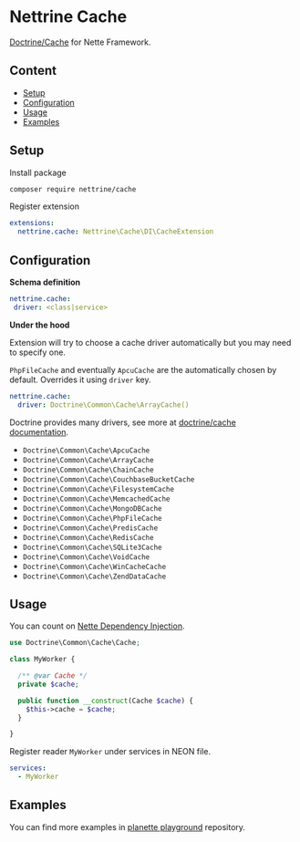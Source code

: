 # Nettrine Cache

[Doctrine/Cache](https://www.doctrine-project.org/projects/cache.html) for Nette Framework.


## Content

- [Setup](#setup)
- [Configuration](#configuration)
- [Usage](#usage)
- [Examples](#examples)


## Setup

Install package

```bash
composer require nettrine/cache
```

Register extension

```yaml
extensions:
  nettrine.cache: Nettrine\Cache\DI\CacheExtension
```


## Configuration

**Schema definition**

 ```yaml
nettrine.cache:
  driver: <class|service>
```

**Under the hood**

Extension will try to choose a cache driver automatically but you may need to specify one.

`PhpFileCache` and eventually `ApcuCache` are the automatically chosen by default. Overrides it
using `driver` key.

```yaml
nettrine.cache:
  driver: Doctrine\Common\Cache\ArrayCache()
```

Doctrine provides many drivers, see more at [doctrine/cache documentation](https://www.doctrine-project.org/projects/doctrine-cache/en/1.8/index.html).

- `Doctrine\Common\Cache\ApcuCache`
- `Doctrine\Common\Cache\ArrayCache`
- `Doctrine\Common\Cache\ChainCache`
- `Doctrine\Common\Cache\CouchbaseBucketCache`
- `Doctrine\Common\Cache\FilesystemCache`
- `Doctrine\Common\Cache\MemcachedCache`
- `Doctrine\Common\Cache\MongoDBCache`
- `Doctrine\Common\Cache\PhpFileCache`
- `Doctrine\Common\Cache\PredisCache`
- `Doctrine\Common\Cache\RedisCache`
- `Doctrine\Common\Cache\SQLite3Cache`
- `Doctrine\Common\Cache\VoidCache`
- `Doctrine\Common\Cache\WinCacheCache`
- `Doctrine\Common\Cache\ZendDataCache`


## Usage

You can count on [Nette Dependency Injection](https://doc.nette.org/en/3.0/dependency-injection).

```php
use Doctrine\Common\Cache\Cache;

class MyWorker {

  /** @var Cache */
  private $cache;

  public function __construct(Cache $cache) {
    $this->cache = $cache;
  }

}
```

Register reader `MyWorker` under services in NEON file.

```yaml
services:
  - MyWorker
```

## Examples

You can find more examples in [planette playground](https://github.com/planette/playground) repository.
